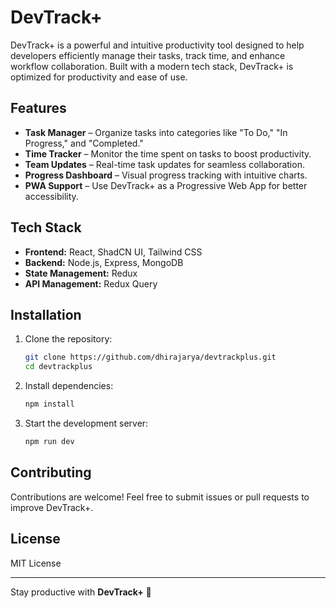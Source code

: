 # DevTrack+

DevTrack+ is a powerful and intuitive productivity tool designed to help developers efficiently manage their tasks, track time, and enhance workflow collaboration. Built with a modern tech stack, DevTrack+ is optimized for productivity and ease of use.

## Features

- **Task Manager** – Organize tasks into categories like "To Do," "In Progress," and "Completed."
- **Time Tracker** – Monitor the time spent on tasks to boost productivity.
- **Team Updates** – Real-time task updates for seamless collaboration.
- **Progress Dashboard** – Visual progress tracking with intuitive charts.
- **PWA Support** – Use DevTrack+ as a Progressive Web App for better accessibility.

## Tech Stack

- **Frontend:** React, ShadCN UI, Tailwind CSS
- **Backend:** Node.js, Express, MongoDB
- **State Management:** Redux 
- **API Management:** Redux Query

## Installation

1. Clone the repository:
   ```bash
   git clone https://github.com/dhirajarya/devtrackplus.git
   cd devtrackplus
   ```
2. Install dependencies:
   ```bash
   npm install
   ```
3. Start the development server:
   ```bash
   npm run dev
   ```

## Contributing

Contributions are welcome! Feel free to submit issues or pull requests to improve DevTrack+.

## License

MIT License

---

Stay productive with **DevTrack+** 🚀

